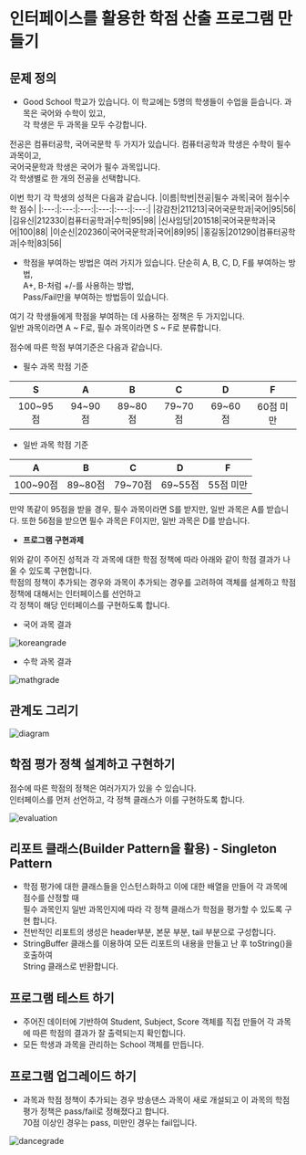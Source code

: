 # 인터페이스를 활용한 학점 산출 프로그램 만들기

## 문제 정의

* Good School 학교가 있습니다. 이 학교에는 5명의 학생들이 수업을 듣습니다. 과목은 국어와 수학이 있고,  
  각 학생은 두 과목을 모두 수강합니다.

전공은 컴퓨터공학, 국어국문학 두 가지가 있습니다. 컴퓨터공학과 학생은 수학이 필수 과목이고,  
국어국문학과 학생은 국어가 필수 과목입니다.  
각 학생별로 한 개의 전공을 선택합니다.

이번 학기 각 학생의 성적은 다음과 같습니다.
|이름|학번|전공|필수 과목|국어 점수|수학 점수|
|:---:|:---:|:---:|:---:|:---:|:---:|
|강감찬|211213|국어국문학과|국어|95|56|
|김유신|212330|컴퓨터공학과|수학|95|98|
|신사임당|201518|국어국문학과|국어|100|88|
|이순신|202360|국어국문학과|국어|89|95|
|홍길동|201290|컴퓨터공학과|수학|83|56|
* 학점을 부여하는 방법은 여러 가지가 있습니다. 단순히 A, B, C, D, F를 부여하는 방법,  
  A+, B-처럼 +/-를 사용하는 방법,  
  Pass/Fail만을 부여하는 방법등이 있습니다.
  
여기 각 학생들에게 학점을 부여하는 데 사용하는 정책은 두 가지입니다.  
일반 과목이라면 A ~ F로, 필수 과목이라면 S ~ F로 분류합니다.  

점수에 따른 학점 부여기준은 다음과 같습니다.

* 필수 과목 학점 기준

|**S**|**A**|**B**|**C**|**D**|**F**|
|:---:|:---:|:---:|:---:|:---:|:---:|
|100~95점|94~90점|89~80점|79~70점|69~60점|60점 미만|

* 일반 과목 학점 기준

|**A**|**B**|**C**|**D**|**F**|
|:---:|:---:|:---:|:---:|:---:|
|100~90점|89~80점|79~70점|69~55점|55점 미만|

만약 똑같이 95점을 받을 경우, 필수 과목이라면 S를 받지만, 일반 과목은 A를 받습니다. 또한 56점을 받으면 필수 과목은 F이지만, 일반 과목은 D를 받습니다.

* **프로그램 구현과제**

위와 같이 주어진 성적과 각 과목에 대한 학점 정책에 따라 아래와 같이 학점 결과가 나올 수 있도록 구현합니다.  
학점의 정책이 추가되는 경우와 과목이 추가되는 경우를 고려하여 객체를 설계하고 학점 정책에 대해서는 인터페이스를 선언하고  
각 정책이 해당 인터페이스를 구현하도록 합니다.

- 국어 과목 결과

![koreangrade](https://user-images.githubusercontent.com/53508659/120093869-fc0da400-c157-11eb-83e8-8801dcd9ece0.PNG)

- 수학 과목 결과

![mathgrade](https://user-images.githubusercontent.com/53508659/120093876-0b8ced00-c158-11eb-93a4-9218dc2039ad.PNG)

## 관계도 그리기
![diagram](https://user-images.githubusercontent.com/53508659/120093906-39723180-c158-11eb-9bbc-0d9b63385b2b.PNG)

## 학점 평가 정책 설계하고 구현하기
점수에 따른 학점의 정책은 여러가지가 있을 수 있습니다.  
인터페이스를 먼저 선언하고, 각 정책 클래스가 이를 구현하도록 합니다.  

![evaluation](https://user-images.githubusercontent.com/53508659/120104056-9f2ce080-c18d-11eb-8c64-632b25be2dc5.PNG)

## 리포트 클래스(Builder Pattern을 활용) - Singleton Pattern

* 학점 평가에 대한 클래스들을 인스턴스화하고 이에 대한 배열을 만들어 각 과목에 점수를 산정할 때  
  필수 과목인지 일반 과목인지에 따라 각 정책 클래스가 학점을 평가할 수 있도록 구현 합니다.
* 전반적인 리포트의 생성은 header부분, 본문 부분, tail 부분으로 구성합니다.
* StringBuffer 클래스를 이용하여 모든 리포트의 내용을 만들고 난 후 toString()을 호출하여  
  String 클래스로 반환합니다.
  
## 프로그램 테스트 하기
* 주어진 데이터에 기반하여 Student, Subject, Score 객체를 직접 만들어 각 과목에 따른 학점의 결과가 잘 출력되는지 확인합니다.
* 모든 학생과 과목을 관리하는 School 객체를 만듭니다.

## 프로그램 업그레이드 하기
* 과목과 학점 정책이 추가되는 경우
방송댄스 과목이 새로 개설되고 이 과목의 학점 평가 정책은 pass/fail로 정해졌다고 합니다.  
70점 이상인 경우는 pass, 미만인 경우는 fail입니다.

![dancegrade](https://user-images.githubusercontent.com/53508659/120105608-9b508c80-c194-11eb-9610-8fecae92f28b.PNG)
